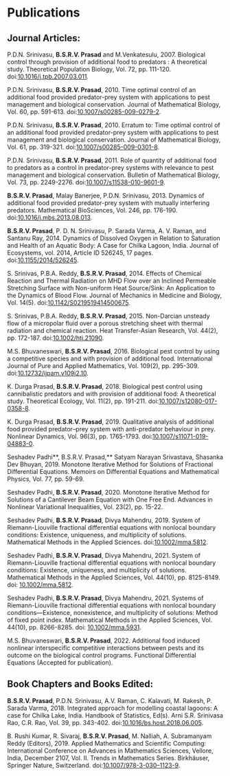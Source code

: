 # Publications

## **Journal Articles:**

P.D.N. Srinivasu, **B.S.R.V. Prasad** and M.Venkatesulu, 2007. Biological control through provision of additional food to predators : A theoretical study. Theoretical Population Biology, Vol. 72, pp. 111-120. doi:[10.1016/j.tpb.2007.03.011](https://doi.org/10.1016/j.tpb.2007.03.011).

P.D.N. Srinivasu, **B.S.R.V. Prasad**, 2010. Time optimal control of an additional food provided predator-prey system with applications to pest management and biological conservation. Journal of Mathematical Biology, Vol. 60, pp. 591-613. doi:[10.1007/s00285-009-0279-2](https://doi.org/10.1007/s00285-009-0279-2).

P.D.N. Srinivasu, **B.S.R.V. Prasad**, 2010. Erratum to: Time optimal control of an additional food provided predator-prey system with applications to pest management and biological conservation. Journal of Mathematical Biology, Vol. 61, pp. 319-321. doi:[10.1007/s00285-009-0301-8](https://doi.org/10.007/s00285-009-0301-8).

P.D.N. Srinivasu, **B.S.R.V. Prasad**, 2011. Role of quantity of additional food to predators as a control in predator-prey systems with relevance to pest management and biological conservation. Bulletin of Mathematical Biology, Vol. 73, pp. 2249-2276. doi:[10.1007/s11538-010-9601-9](https://doi.org/10.1007/s11538-010-9601-9).

**B.S.R.V. Prasad**, Malay Banerjee, P.D.N. Srinivasu, 2013. Dynamics of additional food provided predator-prey system with mutually interfering predators. Mathematical BioSciences, Vol. 246, pp. 176-190. doi:[10.1016/j.mbs.2013.08.013](https://doi.org/10.1016/j.mbs.2013.08.013).

**B.S.R.V. Prasad**, P. D. N. Srinivasu, P. Sarada Varma, A. V. Raman, and Santanu Ray, 2014. Dynamics of Dissolved Oxygen in Relation to Saturation and Health of an Aquatic Body: A Case for Chilka Lagoon, India. Journal of Ecosystems, vol. 2014, Article ID 526245, 17 pages. doi:[10.1155/2014/526245](https://doi.org/10.1155/2014/526245).

S. Srinivas, P.B.A. Reddy, **B.S.R.V. Prasad**, 2014. Effects of Chemical Reaction and Thermal Radiation on MHD Flow over an Inclined Permeable Stretching Surface with Non-uniform Heat Source/Sink: An Application to the Dynamics of Blood Flow. Journal of Mechanics in Medicine and Biology, Vol. 14(5). doi:[10.1142/S0219519414500675](https://doi.org/10.1142/S0219519414500675).

S. Srinivas, P.B.A. Reddy, **B.S.R.V. Prasad**, 2015. Non-Darcian unsteady flow of a micropolar fluid over a porous stretching sheet with thermal radiation and chemical reaction. Heat Transfer-Asian Research, Vol. 44(2), pp. 172-187. doi:[10.1002/htj.21090](https://doi.org/10.1002/htj.21090).

M.S. Bhuvaneswari, **B.S.R.V. Prasad**, 2016. Biological pest control by using a competitive species and with provision of additional food. International Journal of Pure and Applied Mathematics, Vol. 109(2), pp. 295-309. doi:[10.12732/ijpam.v109i2.10](https://doi.org/10.12732/ijpam.v109i2.10).

K. Durga Prasad, **B.S.R.V. Prasad**, 2018. Biological pest control using cannibalistic predators and with provision of additional food: A theoretical study. Theoretical Ecology, Vol. 11(2), pp. 191-211. doi:[10.1007/s12080-017-0358-8](https://doi.org/10.1007/s12080-017-0358-8).

K. Durga Prasad, **B.S.R.V. Prasad**, 2019. Qualitative analysis of additional food provided predator–prey system with anti-predator behaviour in prey. Nonlinear Dynamics, Vol. 96(3), pp. 1765-1793. doi:[10.1007/s11071-019-04883-0](https://doi.org/10.1007/s11071-019-04883-0).

Seshadev Padhi**, B.S.R.V. Prasad,** Satyam Narayan Srivastava, Shasanka Dev Bhuyan, 2019. Monotone Iterative Method for Solutions of Fractional Differential Equations. Memoirs on Differential Equations and Mathematical Physics, Vol. 77, pp. 59-69.

Seshadev Padhi, **B.S.R.V. Prasad**, 2020. Monotone Iterative Method for Solutions of a Cantilever Beam Equation with One Free End. Advances in Nonlinear Variational Inequalities, Vol. 23(2), pp. 15-22.

Seshadev Padhi, **B.S.R.V. Prasad**, Divya Mahendru, 2019. System of Riemann-Liouville fractional differential equations with nonlocal boundary conditions: Existence, uniqueness, and multiplicity of solutions. Mathematical Methods in the Applied Sciences. doi:[10.1002/mma.5812](https://doi.org/10.1002/mma.5812).

Seshadev Padhi, **B.S.R.V. Prasad**, Divya Mahendru, 2021. System of Riemann-Liouville fractional differential equations with nonlocal boundary conditions: Existence, uniqueness, and multiplicity of solutions. Mathematical Methods in the Applied Sciences, Vol. 44(10), pp. 8125-8149. doi: [10.1002/mma.5812](https://doi.org/10.1002/mma.5812).

Seshadev Padhi, **B.S.R.V. Prasad**, Divya Mahendru, 2021. Systems of Riemann-Liouville fractional differential equations with nonlocal boundary conditions—Existence, nonexistence, and multiplicity of solutions: Method of fixed point index.  Mathematical Methods in the Applied Sciences, Vol. 44(10), pp. 8266-8285. doi: [10.1002/mma.5931](https://doi.org/10.1002/mma.5931).

M.S. Bhuvaneswari, **B.S.R.V. Prasad**, 2022. Additional food induced nonlinear interspecific competitive interactions between pests and its outcome on the biological control programs. Functional Differential Equations (Accepted for publication).



## **Book Chapters and Books Edited:**

**B.S.R.V. Prasad**, P.D.N. Srinivasu, A.V. Raman, C. Kalavati, M. Rakesh, P. Sarada Varma, 2018. Integrated approach for modelling coastal lagoons: A case for Chilka Lake, India. Handbook of Statistics, Ed(s). Arni S.R. Srinivasa Rao, C.R. Rao, Vol. 39, pp. 343-402. doi:[10.1016/bs.host.2018.06.005](https://doi.org/10.1016/bs.host.2018.06.005).

B. Rushi Kumar, R. Sivaraj, **B.S.R.V. Prasad**, M. Nalliah, A. Subramanyam Reddy (Editors), 2019. Applied Mathematics and Scientific Computing: International Conference on Advances in Mathematics Sciences, Vellore, India, December 2107, Vol. II. Trends in Mathematics Series. Birkhäuser, Springer Nature, Switzerland. doi:[10.1007/978-3-030–1123-9](https://doi.org/10.1007/978-3-030--1123-9).